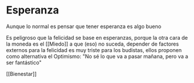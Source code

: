 # Esperanza

Aunque lo normal es pensar que tener esperanza es algo bueno

Es peligroso que la felicidad se base en esperanzas, porque la otra cara de la moneda es el [[Miedo]] a que (eso) no suceda, depender de factores externos para la felicidad es muy triste para los budistas, ellos proponen como alternativa el Optimismo: "No sé lo que va a pasar mañana, pero va a ser fantástico"

[[Bienestar]]